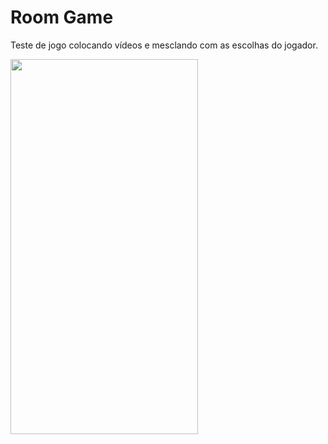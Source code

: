 # Room Game

Teste de jogo colocando vídeos e mesclando com as escolhas do jogador.

<img src="https://user-images.githubusercontent.com/100291684/200721783-9db4133c-5221-45b3-a43b-660558cabf04.jpeg" width="300" height="600" />

